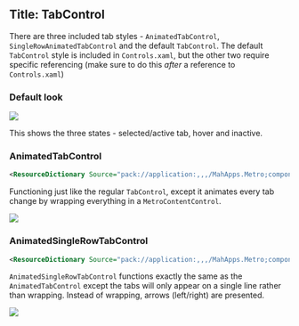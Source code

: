 Title: TabControl
---

There are three included tab styles - `AnimatedTabControl`, `SingleRowAnimatedTabControl` and the default `TabControl`. 
The default `TabControl` style is included in `Controls.xaml`, but the other two require specific referencing (make sure to do this *after* a reference to `Controls.xaml`)

### Default look

![]({{site.baseurl}}/images/default_tab_control.png)  

This shows the three states - selected/active tab, hover and inactive.

### AnimatedTabControl

```xml
<ResourceDictionary Source="pack://application:,,,/MahApps.Metro;component/Styles/Controls.AnimatedTabControl.xaml" />
```

Functioning just like the regular `TabControl`, except it animates every tab change by wrapping everything in a `MetroContentControl`.

![]({{site.baseurl}}/images/animatedtabcontrol.gif)

### AnimatedSingleRowTabControl

```xml
<ResourceDictionary Source="pack://application:,,,/MahApps.Metro;component/Styles/Controls.AnimatedSingleRowTabControl.xaml" />
```

`AnimatedSingleRowTabControl` functions exactly the same as the `AnimatedTabControl` except the tabs will only appear on a single line rather than wrapping. 
Instead of wrapping, arrows (left/right) are presented.

![]({{site.baseurl}}/images/singlerow_tab_control.png)
